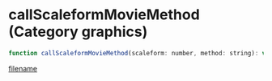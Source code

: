# callScaleformMovieMethod (Category graphics)

```js
function callScaleformMovieMethod(scaleform: number, method: string): void
```

[filename](callScaleformMovieMethod_m.md ':include')